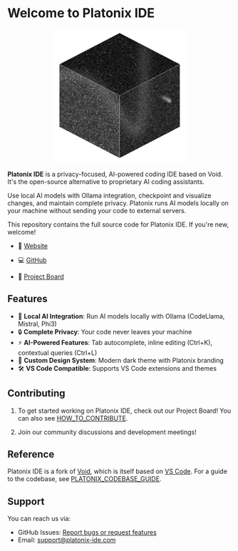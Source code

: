 # Welcome to Platonix IDE

<div align="center">
	<img
		src="./platonix_icons/logo_cube_noshadow.png"
	 	alt="Platonix IDE Welcome"
		width="300"
	 	height="300"
	/>
</div>

**Platonix IDE** is a privacy-focused, AI-powered coding IDE based on Void. It's the open-source alternative to proprietary AI coding assistants.

Use local AI models with Ollama integration, checkpoint and visualize changes, and maintain complete privacy. Platonix runs AI models locally on your machine without sending your code to external servers.

This repository contains the full source code for Platonix IDE. If you're new, welcome!

- 🧭 [Website](https://platonix-ide.com)

- 💻 [GitHub](https://github.com/nexisnetwork/platonix-ide)

- 🚙 [Project Board](https://github.com/nexisnetwork/platonix-ide/projects/1)


## Features

- 🤖 **Local AI Integration**: Run AI models locally with Ollama (CodeLlama, Mistral, Phi3)
- 🔒 **Complete Privacy**: Your code never leaves your machine
- ⚡ **AI-Powered Features**: Tab autocomplete, inline editing (Ctrl+K), contextual queries (Ctrl+L)
- 🎨 **Custom Design System**: Modern dark theme with Platonix branding
- 🛠️ **VS Code Compatible**: Supports VS Code extensions and themes


## Contributing

1. To get started working on Platonix IDE, check out our Project Board! You can also see [HOW_TO_CONTRIBUTE](https://github.com/nexisnetwork/platonix-ide/blob/main/HOW_TO_CONTRIBUTE.md).

2. Join our community discussions and development meetings!


## Reference

Platonix IDE is a fork of [Void](https://github.com/voideditor/void), which is itself based on [VS Code](https://github.com/microsoft/vscode). For a guide to the codebase, see [PLATONIX_CODEBASE_GUIDE](https://github.com/nexisnetwork/platonix-ide/blob/main/PLATONIX_CODEBASE_GUIDE.md).

## Support
You can reach us via:
- GitHub Issues: [Report bugs or request features](https://github.com/nexisnetwork/platonix-ide/issues)
- Email: support@platonix-ide.com
